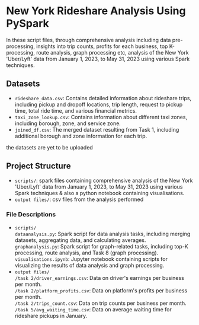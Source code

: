 # New York Rideshare Analysis Using PySpark
In these script files, through comprehensive analysis including data pre-processing, insights into trip counts, profits for each business, top K-processing, route analysis, graph processing etc, analysis of the New York 'Uber/Lyft' data from January 1, 2023, to May 31, 2023 using various Spark techniques.

## Datasets
- `rideshare_data.csv`: Contains detailed information about rideshare trips, including pickup and dropoff locations, trip length, request to pickup time, total ride time, and various financial metrics.
- `taxi_zone_lookup.csv`: Contains information about different taxi zones, including borough, zone, and service zone.
- `joined_df.csv`: The merged dataset resulting from Task 1, including additional borough and zone information for each trip.

the datasets are yet to be uploaded

## Project Structure 
- `scripts/`: spark files containing comprehensive analysis of the New York 'Uber/Lyft' data from January 1, 2023, to May 31, 2023 using various Spark techniques & also a python notebook containing visualisations. 
- `output files/`: csv files from the analysis performed

### File Descriptions 
- `scripts/`<br>
`dataanalysis.py`: Spark script for data analysis tasks, including merging datasets, aggregating data, and calculating averages.<br>
`graphanalysis.py`: Spark script for graph-related tasks, including top-K processing, route analysis, and Task 8 (graph processing).<br>
`visualisations.ipynb`: Jupyter notebook containing scripts for visualizing the results of data analysis and graph processing.<br>
- `output files/`<br>
`/task 2/driver_earnings.csv`: Data on driver's earnings per business per month. <br>
`/task 2/platform_profits.csv`: Data on platform's profits per business per month.<br>
`/task 2/trips_count.csv`: Data on trip counts per business per month.<br>
`/task 5/avg_waiting_time.csv`: Data on average waiting time for rideshare pickups in January.
